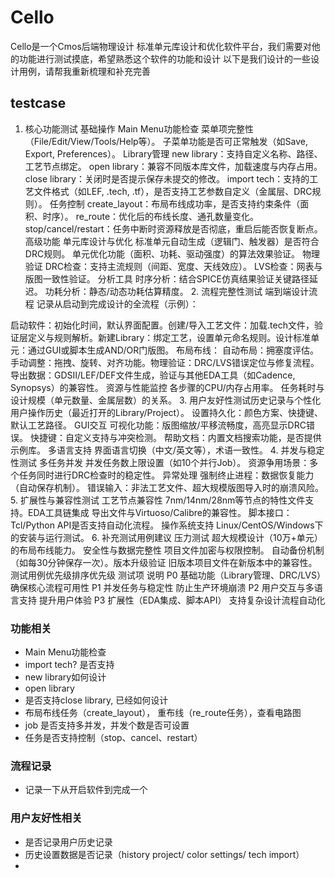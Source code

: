 # Cello
Cello是一个Cmos后端物理设计 标准单元库设计和优化软件平台，我们需要对他的功能进行测试摸底，希望熟悉这个软件的功能和设计
以下是我们设计的一些设计用例，请帮我重新梳理和补充完善


## testcase

1. 核心功能测试
​基础操作
​Main Menu功能检查
菜单项完整性（File/Edit/View/Tools/Help等）。
子菜单功能是否可正常触发（如Save, Export, Preferences）。
​Library管理
new library：支持自定义名称、路径、工艺节点绑定。
open library：兼容不同版本库文件，加载速度与内存占用。
close library：关闭时是否提示保存未提交的修改。
import tech：支持的工艺文件格式（如LEF, .tech, .tf），是否支持工艺参数自定义（金属层、DRC规则）。
​任务控制
create_layout：布局布线成功率，是否支持约束条件（面积、时序）。
re_route：优化后的布线长度、通孔数量变化。
stop/cancel/restart：任务中断时资源释放是否彻底，重启后能否恢复断点。
​高级功能
​单元库设计与优化
标准单元自动生成（逻辑门、触发器）是否符合DRC规则。
单元优化功能（面积、功耗、驱动强度）的算法效果验证。
​物理验证
DRC检查：支持主流规则（间距、宽度、天线效应）。
LVS检查：网表与版图一致性验证。
​分析工具
时序分析：结合SPICE仿真结果验证关键路径延迟。
功耗分析：静态/动态功耗估算精度。
​2. 流程完整性测试
​端到端设计流程
记录从启动到完成设计的全流程（示例）：

​启动软件：初始化时间，默认界面配置。
​创建/导入工艺文件：加载.tech文件，验证层定义与规则解析。
​新建Library：绑定工艺，设置单元命名规则。
​设计标准单元：通过GUI或脚本生成AND/OR门版图。
​布局布线：
自动布局：拥塞度评估。
手动调整：拖拽、旋转、对齐功能。
​物理验证：DRC/LVS错误定位与修复流程。
​导出数据：GDSII/LEF/DEF文件生成，验证与其他EDA工具（如Cadence, Synopsys）的兼容性。
​资源与性能监控
各步骤的CPU/内存占用率。
任务耗时与设计规模（单元数量、金属层数）的关系。
​3. 用户友好性测试
​历史记录与个性化
用户操作历史（最近打开的Library/Project）。
设置持久化：颜色方案、快捷键、默认工艺路径。
​GUI交互
可视化功能：版图缩放/平移流畅度，高亮显示DRC错误。
快捷键：自定义支持与冲突检测。
帮助文档：内置文档搜索功能，是否提供示例库。
​多语言支持
界面语言切换（中文/英文等），术语一致性。
​4. 并发与稳定性测试
​多任务并发
并发任务数上限设置（如10个并行Job）。
资源争用场景：多个任务同时进行DRC检查时的稳定性。
​异常处理
强制终止进程：数据恢复能力（自动保存机制）。
错误输入：非法工艺文件、超大规模版图导入时的崩溃风险。
​5. 扩展性与兼容性测试
​工艺节点兼容性
7nm/14nm/28nm等节点的特性文件支持。
​EDA工具链集成
导出文件与Virtuoso/Calibre的兼容性。
脚本接口：Tcl/Python API是否支持自动化流程。
​操作系统支持
Linux/CentOS/Windows下的安装与运行测试。
​6. 补充测试用例建议
​压力测试
超大规模设计（10万+单元）的布局布线能力。
​安全性与数据完整性
项目文件加密与权限控制。
自动备份机制（如每30分钟保存一次）。
​版本升级验证
旧版本项目文件在新版本中的兼容性。
​测试用例优先级排序
​优先级	​测试项	​说明
P0	基础功能（Library管理、DRC/LVS）	确保核心流程可用性
P1	并发任务与稳定性	防止生产环境崩溃
P2	用户交互与多语言支持	提升用户体验
P3	扩展性（EDA集成、脚本API）	支持复杂设计流程自动化

### 功能相关
- Main Menu功能检查
- import tech? 是否支持
- new library如何设计
- open library
- 是否支持close library, 已经如何设计
- 布局布线任务（create_layout）， 重布线（re_route任务），查看电路图
- job 是否支持多并发，并发个数是否可设置
- 任务是否支持控制（stop、cancel、restart）

### 流程记录 
- 记录一下从开启软件到完成一个


### 用户友好性相关
- 是否记录用户历史记录
- 历史设置数据是否记录（history project/ color settings/ tech import）
- 
